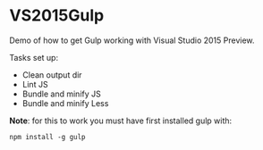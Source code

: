 VS2015Gulp
==========

Demo of how to get Gulp working with Visual Studio 2015 Preview.

Tasks set up:
- Clean output dir
- Lint JS
- Bundle and minify JS
- Bundle and minify Less

**Note**: for this to work you must have first installed gulp with:

    npm install -g gulp
